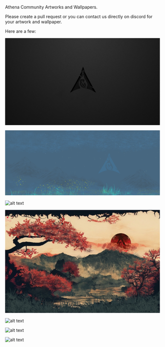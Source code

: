 Athena Community Artworks and Wallpapers.

Please create a pull request or you can contact us directly on discord for your artwork and wallpaper.

Here are a few: 

![alt text](https://github.com/Athena-OS/community-artwork/blob/main/athena-grey.png?raw=true)

![alt text](https://github.com/Athena-OS/community-artwork/blob/main/athena-view.jpg?raw=true)

![alt text](https://github.com/Athena-OS/community-artwork/blob/main/edge-athena.jpg?raw=true)

![alt text](https://github.com/Athena-OS/community-artwork/blob/main/risingA.jpg?raw=true)

![alt text](https://github.com/Athena-OS/community-artwork/blob/main/athena-linus-richard.png?raw=true)

![alt text](https://github.com/Athena-OS/community-artwork/blob/main/athena-gradient.png?raw=true)

![alt text](https://github.com/Athena-OS/community-artwork/blob/main/athena-3D.png?raw=true)
